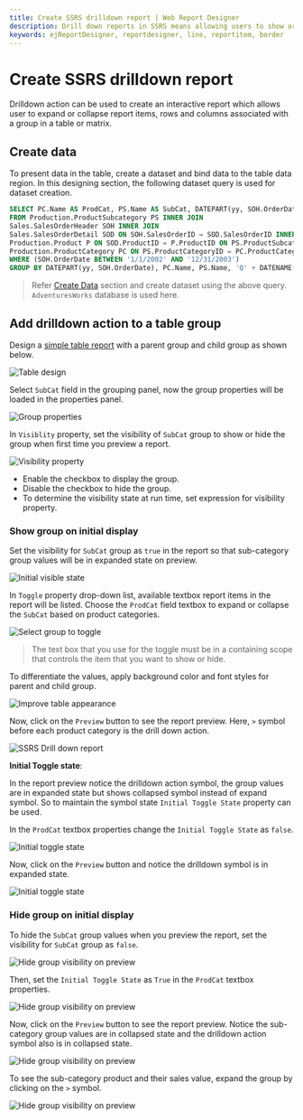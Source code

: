 ```yaml
---
title: Create SSRS drilldown report | Web Report Designer
description: Drill down reports in SSRS means allowing users to show or hide column data by providing expand & collapse symbols on a text box or providing interactivity to user.
keywords: ejReportDesigner, reportdesigner, line, reportitem, border
---
```


# Create SSRS drilldown report

Drilldown action can be used to create an interactive report which allows user to expand or collapse report items, rows and columns associated with a group in a table or matrix.

## Create data

To present data in the table, create a dataset and bind data to the table data region. In this designing section, the following dataset query is used for dataset creation.

```sql
SELECT PC.Name AS ProdCat, PS.Name AS SubCat, DATEPART(yy, SOH.OrderDate) AS OrderYear, 'Q' + DATENAME(qq, SOH.OrderDate) AS OrderQtr,SUM(SOD.UnitPrice * SOD.OrderQty) AS Sales
FROM Production.ProductSubcategory PS INNER JOIN
Sales.SalesOrderHeader SOH INNER JOIN
Sales.SalesOrderDetail SOD ON SOH.SalesOrderID = SOD.SalesOrderID INNER JOIN
Production.Product P ON SOD.ProductID = P.ProductID ON PS.ProductSubcategoryID = P.ProductSubcategoryID INNER JOIN
Production.ProductCategory PC ON PS.ProductCategoryID = PC.ProductCategoryID
WHERE (SOH.OrderDate BETWEEN '1/1/2002' AND '12/31/2003')
GROUP BY DATEPART(yy, SOH.OrderDate), PC.Name, PS.Name, 'Q' + DATENAME(qq, SOH.OrderDate), PS.ProductSubcategoryID
```

> Refer [Create Data](./../../manage-data/dataset/create-an-embedded-dataset/#create-an-embedded-dataset) section and create dataset using the above query. `AdventuresWorks` database is used here.

## Add drilldown action to a table group

Design a [simple table report](./../../report-items/tablix/insert-or-delete-a-row-group-ssrs/#insert-a-row-group) with a parent group and child group as shown below.

![Table design](/static/assets/on-premise/images/report-designer/compose-report/create-ssrs-drill-down-report/table-final-design.png)

Select `SubCat` field in the grouping panel, now the group properties will be loaded in the properties panel.

![Group properties](/static/assets/on-premise/images/report-designer/compose-report/create-ssrs-drill-down-report/open-group-properties.png)

In `Visiblity` property, set the visibility of `SubCat` group  to show or hide the group when first time you preview a report.

![Visibility property](/static/assets/on-premise/images/report-designer/compose-report/create-ssrs-drill-down-report/visibility-property.png)

* Enable the checkbox to display the group.
* Disable the checkbox to hide the group.
* To determine the visibility state at run time, set expression for visibility property.

### Show group on initial display

Set the visibility for `SubCat` group as `true` in the report so that sub-category group values will be in expanded state on preview.

![Initial visible state](/static/assets/on-premise/images/report-designer/compose-report/create-ssrs-drill-down-report/initial-visible-state.png)

In `Toggle` property drop-down list, available textbox report items in the report will be listed. Choose the `ProdCat` field textbox to expand or collapse the `SubCat` based on product categories.

![Select group to toggle](/static/assets/on-premise/images/report-designer/compose-report/create-ssrs-drill-down-report/select-group-to-toggle.png)

> The text box that you use for the toggle must be in a containing scope that controls the item that you want to show or hide.

To differentiate the values, apply background color and font styles for parent and child group.

![Improve table appearance](/static/assets/on-premise/images/report-designer/compose-report/create-ssrs-drill-down-report/improve-table-appearance.png)

Now, click on the `Preview` button to see the report preview. Here, `>` symbol before each product category is the drill down action.

![SSRS Drill down report](/static/assets/on-premise/images/report-designer/compose-report/create-ssrs-drill-down-report/preview-for-drill-down-with-group.png)

**Initial Toggle state**:

In the report preview notice the drilldown action symbol, the group values are in expanded state but shows collapsed symbol instead of expand symbol. So to maintain the symbol state `Initial Toggle State` property can be used.

In the `ProdCat` textbox properties change the `Initial Toggle State` as `false`.

![Initial toggle state](/static/assets/on-premise/images/report-designer/compose-report/create-ssrs-drill-down-report/initial-toggle-state.png)

Now, click on the `Preview` button and notice the drilldown symbol is in expanded state.

![Initial toggle state](/static/assets/on-premise/images/report-designer/compose-report/create-ssrs-drill-down-report/drill-down-action-indicator.png)

### Hide group on initial display

To hide the `SubCat` group values when you preview the report, set the visibility for `SubCat` group as `false`.

![Hide group visibility on preview](/static/assets/on-premise/images/report-designer/compose-report/create-ssrs-drill-down-report/disable-initial-visible-state.png)

Then, set the `Initial Toggle State` as `True` in the `ProdCat` textbox properties.

![Hide group visibility on preview](/static/assets/on-premise/images/report-designer/compose-report/create-ssrs-drill-down-report/toggle-drill-down-indicator.png)

Now, click on the `Preview` button to see the report preview. Notice the sub-category group values are in collapsed state and the drilldown action symbol also is in collapsed state.

![Hide group visibility on preview](/static/assets/on-premise/images/report-designer/compose-report/create-ssrs-drill-down-report/preview-for-drill-down-with-group-hidden.png)

To see the sub-category product and their sales value, expand the group by clicking on the `>` symbol.

![Hide group visibility on preview](/static/assets/on-premise/images/report-designer/compose-report/create-ssrs-drill-down-report/preview-for-drill-down-with-single-group.png)